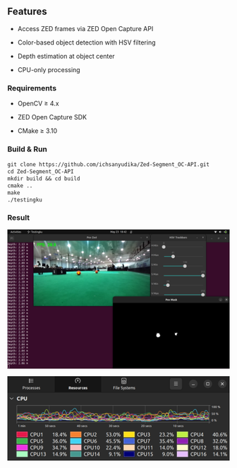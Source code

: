 ## Features

- Access ZED frames via ZED Open Capture API

- Color-based object detection with HSV filtering

- Depth estimation at object center

- CPU-only processing

### Requirements

- OpenCV ≥ 4.x

- ZED Open Capture SDK

- CMake ≥ 3.10

### Build & Run

    git clone https://github.com/ichsanyudika/Zed-Segment_OC-API.git
    cd Zed-Segment_OC-API
    mkdir build && cd build
    cmake ..
    make
    ./testingku

### Result

![](asset/output.png)

![](asset/cpu-perform.png)
